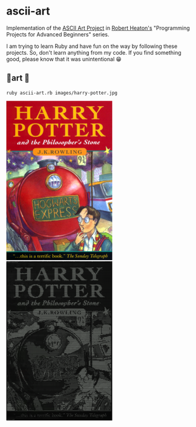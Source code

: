 # ascii-art
Implementation of the [ASCII Art Project](https://robertheaton.com/2018/06/12/programming-projects-for-advanced-beginners-ascii-art/) in [Robert Heaton's](https://twitter.com/robjheaton) "Programming Projects for Advanced Beginners" series.

I am trying to learn Ruby and have fun on the way by following these projects. So, don't learn anything from my code. If you find something good, please know that it was unintentional 😁

## 🌟art 🌟
```
ruby ascii-art.rb images/harry-potter.jpg
```

<img src="images/harry-potter.jpg" width="280" height="420"> <img src="images/harry-potter-ascii.png" width="280" height="420">
